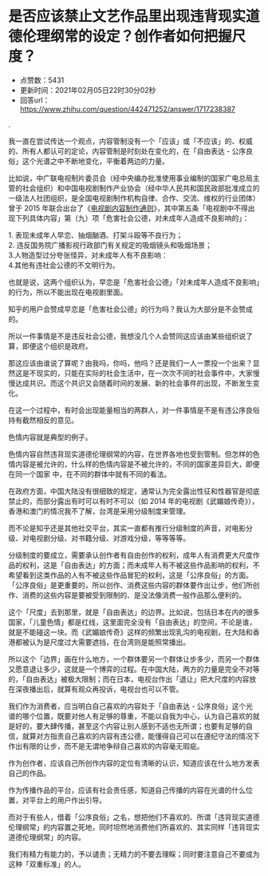 # 是否应该禁止文艺作品里出现违背现实道德伦理纲常的设定？创作者如何把握尺度？
- 点赞数：5431
- 更新时间：2021年02月05日22时30分02秒
- 回答url：https://www.zhihu.com/question/442471252/answer/1717238387
<body>
 <p data-pid="896CIAuJ">.</p>
 <p data-pid="MLePI8j3">我一直在尝试传达一个观点，内容管制没有一个「应该」或「不应该」的、权威的、所有人都认可的定论，内容管制是时刻处在变化的，在「自由表达 - 公序良俗」这个光谱之中不断地变化，平衡着两边的力量。</p>
 <p data-pid="gBX2Fv-h">比如说，中广联电视制片委员会（经中央编办批准使用事业编制的国家广电总局主管的社会组织）和中国电视剧制作产业协会（经中华人民共和国民政部批准成立的一级法人社团组织，是全国电视剧制作机构自律、合作、交流、维权的行业团体）曾于 2015 年联合出台了《<a href="https://link.zhihu.com/?target=http%3A//www.ctpia.com.cn/index/xhzcq/detail%3Fid%3D178" class=" wrap external" target="_blank" rel="nofollow noreferrer">电视剧内容制作通则</a>》，其中第五条「电视剧中不得出现下列具体内容」第（九）项「危害社会公德，对未成年人造成不良影响的」：</p>
 <p data-pid="CRtVp-jT">1. 表现未成年人早恋、抽烟酗酒、打架斗殴等不良行为；<br>
  2. 违反国务院广播影视行政部门有关规定的吸烟镜头和吸烟场景；<br>
  3.人物造型过分夸张怪异，对未成年人有不良影响：<br>
  4.其他有违社会公德的不文明行为。</p>
 <p data-pid="fzU7SPJV">也就是说，这两个组织认为，早恋是「危害社会公德」「对未成年人造成不良影响」的行为，所以不能出现在电视剧里面。</p>
 <p data-pid="wWfLyCSR">知乎的用户会赞成早恋是「危害社会公德」的行为吗？我认为大部分是不会赞成的。</p>
 <p data-pid="mzPFLHph">所以一件事情是不是违反社会公德，我想没几个人会赞同这应该由某些组织说了算，即便这个组织是政府。</p>
 <p data-pid="98bWsETc">那这应该由谁说了算呢？由我吗，你吗，他吗？还是我们一人一票投一个出来？显然这是不现实的，只能在实际的社会生活中，在一次次不同的社会事件中，大家慢慢达成共识。而这个共识又会随着时间的发展、新的社会事件的出现，不断发生变化。</p>
 <p data-pid="DKKPD58-">在这一个过程中，有时会出现能量相当的两群人，对一件事情是不是有违公序良俗持有截然相反的意见。</p>
 <p data-pid="nGMFhhvb">色情内容就是典型的例子。</p>
 <p data-pid="S2IrERav">色情内容自然违背现实道德伦理纲常的内容，在世界各地也受到管制。但怎样的色情内容是被允许的，什么样的色情内容是不被允许的，不同的国家差异巨大，即便在同一个国家 中，在不同的群体中就有不同的看法。</p>
 <p data-pid="-QHMfih5">在政府方面，中国大陆没有很细致的规定，通常认为完全露出性征和性器官是彻底禁止的，而部分露出有时可以有时不可以（如 2014 年的电视剧《武媚娘传奇》），香港和澳门的情况我不了解，台湾是采用分级制度来管理。</p>
 <p data-pid="Qn6o2bgF">而不论是知乎还是其他社交平台，其实一直都有推行分级制度的声音，对电影分级、对电视剧分级、对书籍分级、对游戏分级，等等等等。</p>
 <p data-pid="ojaiWF5E">分级制度的要成立，需要承认创作者有自由创作的权利，成年人有消费更大尺度作品的权利，这是「自由表达」的方面；而未成年人有不被这些作品影响的权利，不希望看到这类作品的人有不被这些作品冒犯的权利，这是「公序良俗」的方面。「公序良俗」是更重要的，所以创作、消费这些内容的群体要作出让步，他们所创作、消费的这些内容是要被受到限制的、是没法像消费一般作品那么便利的。</p>
 <p data-pid="i3PraXzB">这个「尺度」去到那里，就是「自由表达」的边界。比如说，包括日本在内的很多国家，「儿童色情」都是红线，这里面完全没有「自由表达」的空间，不论是谁，就是不能碰这一块。而《武媚娘传奇》这样的频繁出现乳沟的电视剧，在大陆和香港都被认为是尺度过大需要遮挡，在台湾则是能照常播出。</p>
 <p data-pid="Jt4kF53q">所以这个「边界」画在什么地方，一个群体要另一个群体让步多少，而另一个群体又愿意退让多少，这就是一个博弈的过程。在中国大陆，两方的力量是完全不对等的，「自由表达」被极大限制；而在日本，电视台作出「退让」把大尺度的内容放在深夜播出后，就算有观众再投诉，电视台也可以不管。</p>
 <p data-pid="yatPBdbI">我们作为消费者，应当明白自己喜欢的内容处于「自由表达 - 公序良俗」这个光谱的哪个位置，既要对他人有足够的尊重，不能以自我为中心，认为自己喜欢的就是好的，要大肆传播，甚至这个内容让别人感到不适也无所谓；也要有足够的自信，就算对方指责自己喜欢的内容有违公德，能懂得自己可以在遵纪守法的情况下作出有限的让步，而不是无谓地争辩自己喜欢的内容毫无瑕疵。</p>
 <p data-pid="pEGyJyB8">作为创作者，应该自己所创作内容的定位有清晰的认识，知道应该在什么地方发表自己的作品。</p>
 <p data-pid="ryTJgQy9">作为传播作品的平台，应该有社会责任感，知道自己传播的内容在光谱的什么位置，对平台上的用户作出引导。</p>
 <p data-pid="38cqlFZm">而对于有些人，借着「公序良俗」之名，想把他们不喜欢的、所谓「违背现实道德伦理纲常」的内容置之死地，同时坦然地消费他们所喜欢的、其实同样「违背现实道德伦理纲常」的内容。</p>
 <p data-pid="H1GleKZo">我们有精力有能力的，予以谴责；无精力的不要去理睬；同时要注意自己不要成为这种「双重标准」的人。</p>
</body>